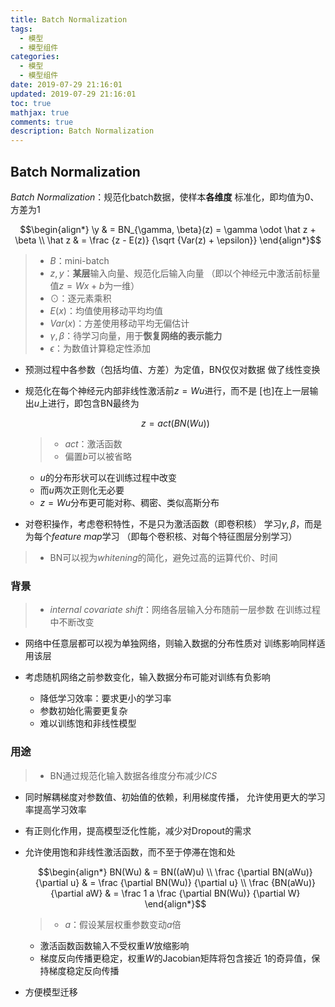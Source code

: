 ```yaml
---
title: Batch Normalization
tags:
  - 模型
  - 模型组件
categories:
  - 模型
  - 模型组件
date: 2019-07-29 21:16:01
updated: 2019-07-29 21:16:01
toc: true
mathjax: true
comments: true
description: Batch Normalization
---
```


##	Batch Normalization

*Batch Normalization*：规范化batch数据，使样本**各维度**
标准化，即均值为0、方差为1

$$\begin{align*}
\y & = BN_{\gamma, \beta}(z) = \gamma \odot \hat z + \beta \\
\hat z & = \frac {z - E(z)} {\sqrt {Var(z) + \epsilon}}
\end{align*}$$

> - $B$：mini-batch
> - $z, y$：**某层**输入向量、规范化后输入向量
	（即以个神经元中激活前标量值$z=Wx+b$为一维）
> - $\odot$：逐元素乘积
> - $E(x)$：均值使用移动平均均值
> - $Var(x)$：方差使用移动平均无偏估计
> - $\gamma, \beta$：待学习向量，用于**恢复网络的表示能力**
> - $\epsilon$：为数值计算稳定性添加

-	预测过程中各参数（包括均值、方差）为定值，BN仅仅对数据
	做了线性变换

-	规范化在每个神经元内部非线性激活前$z=Wu$进行，而不是
	[也]在上一层输出$u$上进行，即包含BN最终为

	$$
	z = act(BN(Wu))
	$$

	> - $act$：激活函数
	> - 偏置$b$可以被省略

	-	$u$的分布形状可以在训练过程中改变
	-	而$u$两次正则化无必要
	-	$z=Wu$分布更可能对称、稠密、类似高斯分布

-	对卷积操作，考虑卷积特性，不是只为激活函数（即卷积核）
	学习$\gamma, \beta$，而是为每个*feature map*学习
	（即每个卷积核、对每个特征图层分别学习）

> - BN可以视为*whitening*的简化，避免过高的运算代价、时间

###	背景

> - *internal covariate shift*：网络各层输入分布随前一层参数
	在训练过程中不断改变

-	网络中任意层都可以视为单独网络，则输入数据的分布性质对
	训练影响同样适用该层

-	考虑随机网络之前参数变化，输入数据分布可能对训练有负影响
	-	降低学习效率：要求更小的学习率
	-	参数初始化需要更复杂
	-	难以训练饱和非线性模型

###	用途

> - BN通过规范化输入数据各维度分布减少*ICS*

-	同时解耦梯度对参数值、初始值的依赖，利用梯度传播，
	允许使用更大的学习率提高学习效率

-	有正则化作用，提高模型泛化性能，减少对Dropout的需求

-	允许使用饱和非线性激活函数，而不至于停滞在饱和处

	$$\begin{align*}
	BN(Wu) & = BN((aW)u) \\
	\frac {\partial BN(aWu)} {\partial u} & = \frac
		{\partial BN(Wu)} {\partial u} \\
	\frac {BN(aWu)} {\partial aW} & = \frac 1 a \frac
		{\partial BN(Wu)} {\partial W}
	\end{align*}$$

	> - $a$：假设某层权重参数变动$a$倍

	-	激活函数函数输入不受权重$W$放缩影响
	-	梯度反向传播更稳定，权重$W$的Jacobian矩阵将包含接近
		1的奇异值，保持梯度稳定反向传播

-	方便模型迁移



